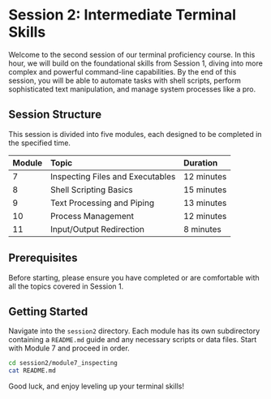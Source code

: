 # Session 2: Intermediate Terminal Skills

Welcome to the second session of our terminal proficiency course. In this hour, we will build on the foundational skills from Session 1, diving into more complex and powerful command-line capabilities. By the end of this session, you will be able to automate tasks with shell scripts, perform sophisticated text manipulation, and manage system processes like a pro.

## Session Structure

This session is divided into five modules, each designed to be completed in the specified time.

| Module | Topic | Duration |
| :--- | :--- | :--- |
| 7 | Inspecting Files and Executables | 12 minutes |
| 8 | Shell Scripting Basics | 15 minutes |
| 9 | Text Processing and Piping | 13 minutes |
| 10 | Process Management | 12 minutes |
| 11 | Input/Output Redirection | 8 minutes |

## Prerequisites

Before starting, please ensure you have completed or are comfortable with all the topics covered in Session 1.

## Getting Started

Navigate into the `session2` directory. Each module has its own subdirectory containing a `README.md` guide and any necessary scripts or data files. Start with Module 7 and proceed in order.

```bash
cd session2/module7_inspecting
cat README.md
```

Good luck, and enjoy leveling up your terminal skills!

